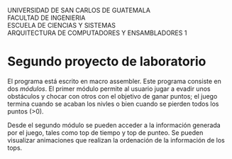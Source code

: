 UNIVERSIDAD DE SAN CARLOS DE GUATEMALA <br> 
FACULTAD DE INGENIERIA <br>
ESCUELA DE CIENCIAS Y SISTEMAS <br>
ARQUITECTURA DE COMPUTADORES Y ENSAMBLADORES 1 <br>

# Segundo proyecto de laboratorio

El programa está escrito en macro assembler. Este programa consiste en dos _módulos_. El primer módulo permite al usuario jugar a evadir unos obstáculos y chocar con otros con el objetivo de ganar puntos; el juego termina cuando se acaban los nivles o bien cuando se pierden todos los puntos (>0).

Desde el segundo módulo se pueden acceder a la información generada por el juego, tales como top de tiempo y top de punteo. Se pueden visualizar animaciones que realizan la ordenación de la información de los tops.
